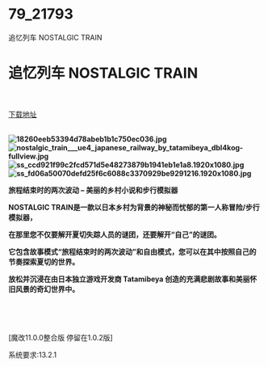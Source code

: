 # 79_21793
追忆列车 NOSTALGIC TRAIN
# 追忆列车 NOSTALGIC TRAIN
 <br/></br>
[下载地址](https://www.switch520.cc/article/21793 "下载地址")
<br/></br>

<p><strong><img title="18260eeb53394d78abeb1b1c750ec036.jpg" src="https://www.switch520.cc/muke_img/2021_08_29_495b1c7adf838.jpg" alt="18260eeb53394d78abeb1b1c750ec036.jpg"></strong><br>
<strong><img title="nostalgic_train___ue4_japanese_railway_by_tatamibeya_dbl4kog-fullview.jpg" src="https://www.switch520.cc/muke_img/2021_08_29_e1286ce8751c2.jpg" alt="nostalgic_train___ue4_japanese_railway_by_tatamibeya_dbl4kog-fullview.jpg"></strong><br>
<strong><img title="ss_ccd921f99c2fcd571d5e48273879b1941eb1e1a8.1920x1080.jpg" src="https://www.switch520.cc/muke_img/2021_08_29_e4b80e6e1775e.jpg" alt="ss_ccd921f99c2fcd571d5e48273879b1941eb1e1a8.1920x1080.jpg"></strong><br>
<strong><img title="ss_fd06a50070defd25f6c6088c3370929be9291216.1920x1080.jpg" src="https://www.switch520.cc/muke_img/2021_08_29_373dd5a57894c.jpg" alt="ss_fd06a50070defd25f6c6088c3370929be9291216.1920x1080.jpg">&nbsp;</strong></p>
<p><strong>旅程结束时的两次波动 – 美丽的乡村小说和步行模拟器</strong></p>
<p><strong>NOSTALGIC TRAIN是一款以日本乡村为背景的神秘而忧郁的第一人称冒险/步行模拟器，</strong></p>
<p><strong>在那里您不仅要解开夏切失踪人员的谜团，还要解开“自己”的谜团。</strong></p>
<p><strong>它包含故事模式“旅程结束时的两次波动”和自由模式，您可以在其中按照自己的节奏探索夏切的世界。</strong></p>
<p><strong>放松并沉浸在由日本独立游戏开发商 Tatamibeya 创造的充满悲剧故事和美丽怀旧风景的奇幻世界中。</strong></p>
<p>&nbsp;</p>
<p>&nbsp;</p>
<p>[魔改11.0.0整合版 停留在1.0.2版]</p>
<p>系统要求:13.2.1</p>



